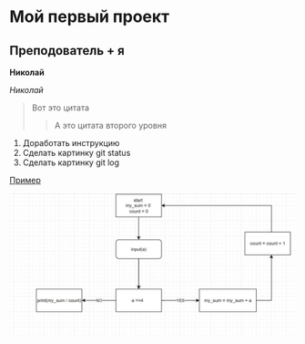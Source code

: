 # Мой первый проект


## Преподователь + я

**Николай**

*Николай*

> Вот это цитата
>> А это цитата второго уровня

1. Доработать инструкцию
2. Сделать картинку git status
3. Сделать картинку git log

[Пример](https://gist.github.com/Jekins/2bf2d0638163f1294637#Parag)

![Картинка](images.jpg)

















